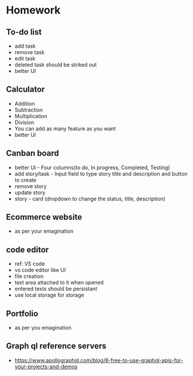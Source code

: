 # Homework

## To-do list

- add task
- remove task
- edit task
- deleted task should be striked out
- better UI

## Calculator

- Addition
- Subtraction
- Multiplication
- Division
- You can add as many feature as you want
- better UI

## Canban board

- better UI - Four columns(to do, In progress, Completed, Testing)
- add story/task - Input field to type story title and description and button to create
- remove story
- update story
- story - card (dropdown to change the status, title, description)

## Ecommerce website

- as per your emagination

## code editor

- ref: VS code
- vs code editor like UI
- file creation
- text area attached to it when opened
- entered texts should be persistant
- use local storage for storage

## Portfolio

- as per you emagination

## Graph ql reference servers

- https://www.apollographql.com/blog/8-free-to-use-graphql-apis-for-your-projects-and-demos
